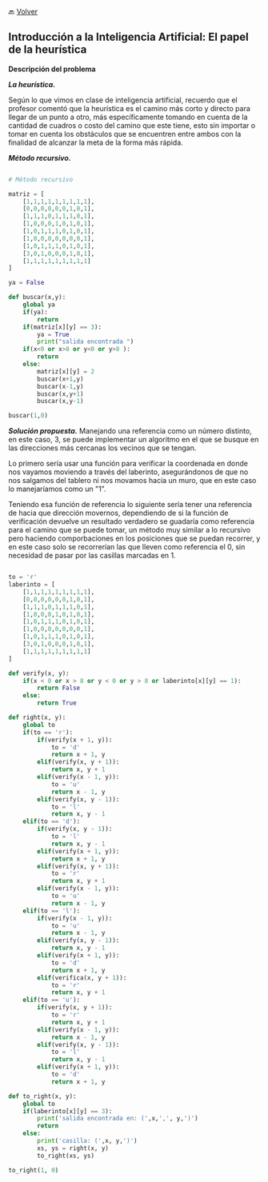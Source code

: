 🔙 [Volver](README.MD)

##  Introducción a la Inteligencia Artificial: El papel de la heurística

**Descripción del problema**

***La heurística.***


Según lo que vimos en clase de inteligencia artificial, recuerdo que el profesor comentó que la heurística es el camino más corto y directo para llegar de un punto a otro, más específicamente tomando en cuenta de la cantidad de cuadros o costo del camino que este tiene, esto sin importar o tomar en cuenta los obstáculos que se encuentren entre ambos con la finalidad de alcanzar la meta de la forma más rápida. 


***Método recursivo.***
```python

# Método recursivo

matriz = [
    [1,1,1,1,1,1,1,1,1],
    [0,0,0,0,0,0,1,0,1],
    [1,1,1,0,1,1,1,0,1],
    [1,0,0,0,1,0,1,0,1],
    [1,0,1,1,1,0,1,0,1],
    [1,0,0,0,0,0,0,0,1],
    [1,0,1,1,1,0,1,0,1],
    [3,0,1,0,0,0,1,0,1],
    [1,1,1,1,1,1,1,1,1]
]

ya = False

def buscar(x,y):
    global ya
    if(ya):
        return
    if(matriz[x][y] == 3):
        ya = True
        print("salida encontrada ")
    if(x<0 or x>8 or y<0 or y>8 ):
        return 
    else: 
        matriz[x][y] = 2
        buscar(x+1,y)
        buscar(x-1,y)
        buscar(x,y+1)
        buscar(x,y-1)

buscar(1,0)

```

***Solución propuesta.***
Manejando una referencia como un número distinto, en este caso, 3, se puede implementar un algoritmo en el que se busque en las direcciones más cercanas los vecinos que se tengan.

Lo primero sería usar una función para verificar la coordenada en donde nos vayamos moviendo a través del laberinto, asegurándonos de que no nos salgamos del tablero ni nos movamos hacia un muro, que en este caso lo manejaríamos como un "1". 

Teniendo esa función de referencia lo siguiente sería tener una referencia de hacia que dirección movernos, dependiendo de si la función de verificación devuelve un resultado verdadero se guadaría como referencia para el camino que se puede tomar, un método muy similar a lo recursivo pero haciendo comporbaciones en los posiciones que se puedan recorrer, y en este caso solo se recorrerían las que lleven como referencia el 0, sin necesidad de pasar por las casillas marcadas en 1. 

``` python

to = 'r'
laberinto = [
    [1,1,1,1,1,1,1,1,1],
    [0,0,0,0,0,0,1,0,1],
    [1,1,1,0,1,1,1,0,1],
    [1,0,0,0,1,0,1,0,1],
    [1,0,1,1,1,0,1,0,1],
    [1,0,0,0,0,0,0,0,1],
    [1,0,1,1,1,0,1,0,1],
    [3,0,1,0,0,0,1,0,1],
    [1,1,1,1,1,1,1,1,1]
]

def verify(x, y):
    if(x < 0 or x > 8 or y < 0 or y > 8 or laberinto[x][y] == 1):
        return False
    else:
        return True

def right(x, y):
    global to
    if(to == 'r'):
        if(verify(x + 1, y)):
            to = 'd'
            return x + 1, y
        elif(verify(x, y + 1)):
            return x, y + 1
        elif(verify(x - 1, y)):
            to = 'u'
            return x - 1, y
        elif(verify(x, y - 1)):
            to = 'l'
            return x, y - 1
    elif(to == 'd'):
        if(verify(x, y - 1)):
            to = 'l'
            return x, y - 1
        elif(verify(x + 1, y)):
            return x + 1, y
        elif(verify(x, y + 1)):
            to = 'r'
            return x, y + 1
        elif(verify(x - 1, y)):
            to = 'u'
            return x - 1, y
    elif(to == 'l'):
        if(verify(x - 1, y)):
            to = 'u'
            return x - 1, y
        elif(verify(x, y - 1)):
            return x, y - 1
        elif(verify(x + 1, y)):
            to = 'd'
            return x + 1, y
        elif(verifica(x, y + 1)):
            to = 'r'
            return x, y + 1
    elif(to == 'u'):
        if(verify(x, y + 1)):
            to = 'r'
            return x, y + 1
        elif(verify(x - 1, y)):
            return x - 1, y
        elif(verify(x, y - 1)):
            to = 'l'
            return x, y - 1
        elif(verify(x + 1, y)):
            to = 'd'
            return x + 1, y

def to_right(x, y):
    global to
    if(laberinto[x][y] == 3):
        print('salida encontrada en: (',x,',', y,')')
        return
    else:
        print('casilla: (',x, y,')')
        xs, ys = right(x, y)
        to_right(xs, ys)

to_right(1, 0)

```

